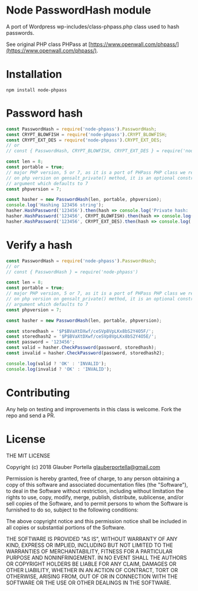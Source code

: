 # Node PasswordHash module

A port of Wordpress wp-includes/class-phpass.php class used to hash passwords.

See original PHP class PHPass at [https://www.openwall.com/phpass/](https://www.openwall.com/phpass/).

# Installation

`npm install node-phpass`

# Password hash

```js
const PasswordHash = require('node-phpass').PasswordHash;
const CRYPT_BLOWFISH = require('node-phpass').CRYPT_BLOWFISH;
const CRYPT_EXT_DES = require('node-phpass').CRYPT_EXT_DES;
// or
// const { PasswordHash, CRYPT_BLOWFISH, CRYPT_EXT_DES } = require('node-phpass')

const len = 8;
const portable = true;
// major PHP version, 5 or 7, as it is a port of PHPass PHP class we rely
// on php version on gensalt_private() method, it is an optional constructor 
// argument which defaults to 7
const phpversion = 7; 

const hasher = new PasswordHash(len, portable, phpversion);
console.log('Hashing 123456 string');
hasher.HashPassword('123456').then(hash => console.log('Private hash: ', hash));
hasher.HashPassword('123456', CRYPT_BLOWFISH).then(hash => console.log('BCrypt hash: ', hash));
hasher.HashPassword('123456', CRYPT_EXT_DES).then(hash => console.log('DES hash: ', hash));
```

# Verify a hash

```js
const PasswordHash = require('node-phpass').PasswordHash;
// or
// const { PasswordHash } = require('node-phpass')

const len = 8;
const portable = true;
// major PHP version, 5 or 7, as it is a port of PHPass PHP class we rely
// on php version on gensalt_private() method, it is an optional constructor 
// argument which defaults to 7
const phpversion = 7; 

const hasher = new PasswordHash(len, portable, phpversion);

const storedhash = '$P$BVaXtDXwf/ceSVp8VpLKx8bS2Y4O5F/';
const storedhash2 = '$P$BVaXtDXwf/ceSVp8VpLKx8bS2Y4O5E/';
const password = '123456';
const valid = hasher.CheckPassword(password, storedhash);
const invalid = hasher.CheckPassword(password, storedhash2);

console.log(valid ? 'OK' : 'INVALID');
console.log(invalid ? 'OK' : 'INVALID');
```

# Contributing

Any help on testing and improvements in this class is welcome. Fork the repo and send a PR.

# License

THE MIT LICENSE

Copyright (c) 2018 Glauber Portella glauberportella@gmail.com

Permission is hereby granted, free of charge, to any person obtaining a 
copy of this software and associated documentation files (the "Software"), 
to deal in the Software without restriction, including without limitation 
the rights to use, copy, modify, merge, publish, distribute, sublicense, 
and/or sell copies of the Software, and to permit persons to whom the 
Software is furnished to do so, subject to the following conditions:

The above copyright notice and this permission notice shall be included 
in all copies or substantial portions of the Software.

THE SOFTWARE IS PROVIDED "AS IS", WITHOUT WARRANTY OF ANY KIND, EXPRESS 
OR IMPLIED, INCLUDING BUT NOT LIMITED TO THE WARRANTIES OF MERCHANTABILITY, 
FITNESS FOR A PARTICULAR PURPOSE AND NONINFRINGEMENT. IN NO EVENT SHALL THE 
AUTHORS OR COPYRIGHT HOLDERS BE LIABLE FOR ANY CLAIM, DAMAGES OR OTHER 
LIABILITY, WHETHER IN AN ACTION OF CONTRACT, TORT OR OTHERWISE, ARISING FROM, 
OUT OF OR IN CONNECTION WITH THE SOFTWARE OR THE USE OR OTHER DEALINGS 
IN THE SOFTWARE. 

